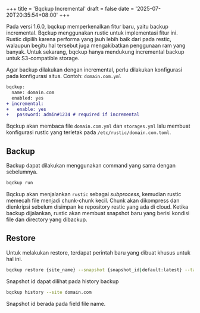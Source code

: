 +++
title = 'Bqckup Incremental'
draft = false
date = '2025-07-20T20:35:54+08:00'
+++

Pada versi 1.6.0, bqckup memperkenalkan fitur baru, yaitu backup incremental. Bqckup menggunakan rustic untuk implementasi fitur ini. Rustic dipilih karena performa yang jauh lebih baik dari pada restic, walaupun begitu hal tersebut juga mengakibatkan penggunaan ram yang banyak. Untuk sekarang, bqckup hanya mendukung incremental backup untuk S3-compatible storage.

Agar backup dilakukan dengan incremental, perlu dilakukan konfigurasi pada konfigurasi situs.
Contoh: `domain.com.yml`

```diff
bqckup:
  name: domain.com
  enabled: yes
+ incremental:
+   enable: yes
+   password: admin#1234 # required if incremental
```

Bqckup akan membaca file `domain.com.yml` dan `storages.yml` lalu membuat konfigurasi rustic yang terletak pada `/etc/rustic/domain.com.toml`.

## Backup

Backup dapat dilakukan menggunakan command yang sama dengan sebelumnya.

```sh
bqckup run
```

Bqckup akan menjalankan `rustic` sebagai *subprocess*, kemudian rustic memecah file menjadi chunk-chunk kecil. Chunk akan dikompress dan dienkripsi sebelum disimpan ke repository restic yang ada di cloud. Ketika backup dijalankan, rustic akan membuat snapshot baru yang berisi kondisi file dan directory yang dibackup.

## Restore

Untuk melakukan restore, terdapat perintah baru yang dibuat khusus untuk hal ini.

```sh
bqckup restore {site_name} --snapshot {snapshot_id|default:latest} --target {target_dir|default:directory_source}
```

Snapshot id dapat dilihat pada history backup

```sh
bqckup history --site domain.com
```

Snapshot id berada pada field file name.
